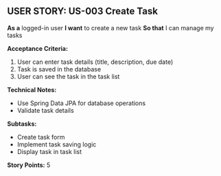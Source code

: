 ## USER STORY: US-003 Create Task

**As a** logged-in user
**I want** to create a new task
**So that** I can manage my tasks

**Acceptance Criteria:**
1. User can enter task details (title, description, due date)
2. Task is saved in the database
3. User can see the task in the task list

**Technical Notes:**
- Use Spring Data JPA for database operations
- Validate task details

**Subtasks:**
- Create task form
- Implement task saving logic
- Display task in task list

**Story Points:** 5
